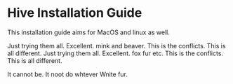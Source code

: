 # Hive Installation Guide

This installation guide aims for MacOS and linux as well.

Just trying them all. Excellent. mink and beaver. This is the conflicts. This is all different. Just trying them all. Excellent. fox fur etc. This is the conflicts. This is all different.

It cannot be. It noot do whtever Wnite fur.

